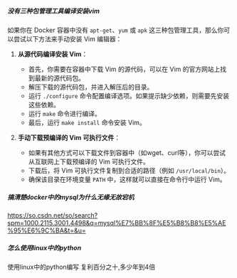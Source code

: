 
##### 没有三种包管理工具编译安装vim

如果你在 Docker 容器中没有 `apt-get`、`yum` 或 `apk` 这三种包管理工具，那么你可以尝试以下方法来手动安装 Vim 编辑器：

1. **从源代码编译安装 Vim**：
    
    - 首先，你需要在容器中下载 Vim 的源代码，可以在 Vim 的官方网站上找到最新的源代码包。
    - 解压下载的源代码包，并进入解压后的目录。
    - 运行 `./configure` 命令配置编译选项。如果提示缺少依赖，则需要先安装这些依赖。
    - 运行 `make` 命令进行编译。
    - 最后，运行 `make install` 命令安装 Vim。
2. **手动下载预编译的 Vim 可执行文件**：
    
    - 如果有其他方式可以下载文件到容器中（如wget、curl等），你可以尝试从互联网上下载预编译的 Vim 可执行文件。
    - 下载后，将 Vim 可执行文件复制到合适的路径（例如 `/usr/local/bin`）。
    - 确保该目录在环境变量 `PATH` 中，这样就可以直接在命令行中运行 Vim。

##### 搞清楚docker中的mysql为什么无缘无故宕机
https://so.csdn.net/so/search?spm=1000.2115.3001.4498&q=mysql%E7%BB%8F%E5%B8%B8%E5%AE%95%E6%9C%BA&t=&u=


##### 怎么使用linux中的python
使用linux中的python编写
复利百分之十,多少年到4倍

